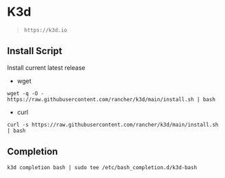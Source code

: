 # K3d

> `https://k3d.io`

## Install Script

Install current latest release


  - wget 

```Shell
wget -q -O - https://raw.githubusercontent.com/rancher/k3d/main/install.sh | bash
```

  - curl

```Shell
curl -s https://raw.githubusercontent.com/rancher/k3d/main/install.sh | bash
```

## Completion

```Shell
k3d completion bash | sudo tee /etc/bash_completion.d/k3d-bash
```
